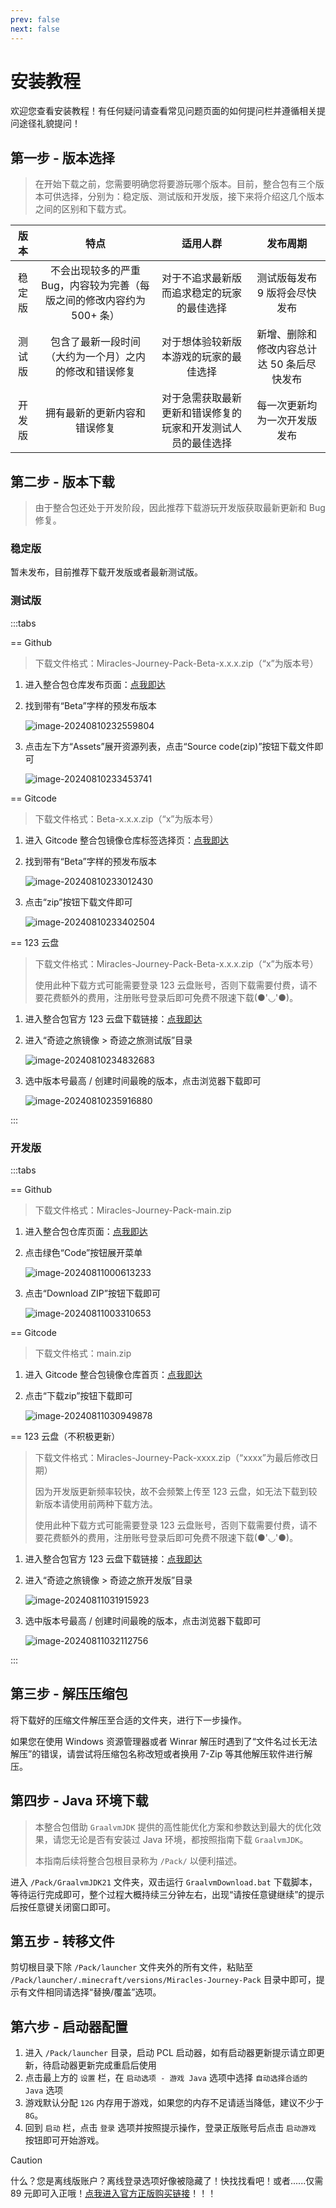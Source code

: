 ```yaml
---
prev: false
next: false
---
```


# 安装教程

欢迎您查看安装教程！有任何疑问请查看常见问题页面的如何提问栏并遵循相关提问途径礼貌提问！

## 第一步 - 版本选择

> 在开始下载之前，您需要明确您将要游玩哪个版本。目前，整合包有三个版本可供选择，分别为：稳定版、测试版和开发版，接下来将介绍这几个版本之间的区别和下载方式。
>

|  版本  |                             特点                             |                           适用人群                           |                  发布周期                  |
| :----: | :----------------------------------------------------------: | :----------------------------------------------------------: | :----------------------------------------: |
| 稳定版 | 不会出现较多的严重 Bug，内容较为完善（每版之间的修改内容约为 500+ 条） |          对于不追求最新版而追求稳定的玩家的最佳选择          |       测试版每发布 9 版将会尽快发布        |
| 测试版 |    包含了最新一段时间（大约为一个月）之内的修改和错误修复    |            对于想体验较新版本游戏的玩家的最佳选择            | 新增、删除和修改内容总计达 50 条后尽快发布 |
| 开发版 |                 拥有最新的更新内容和错误修复                 | 对于急需获取最新更新和错误修复的玩家和开发测试人员的最佳选择 |        每一次更新均为一次开发版发布        |

## 第二步 - 版本下载

> 由于整合包还处于开发阶段，因此推荐下载游玩开发版获取最新更新和 Bug 修复。

### 稳定版

暂未发布，目前推荐下载开发版或者最新测试版。

### 测试版

:::tabs

== Github

> 下载文件格式：Miracles-Journey-Pack-Beta-x.x.x.zip（“x”为版本号）

1. 进入整合包仓库发布页面：[点我即达](https://github.com/WaxingMoonStudio/Miracles-Journey-Pack/releases)

2. 找到带有“Beta”字样的预发布版本

    ![image-20240810232559804](https://cdn.sa.net/2024/08/10/7poH9KW3PaRnfdN.png)

3. 点击左下方“Assets”展开资源列表，点击“Source code(zip)”按钮下载文件即可

    ![image-20240810233453741](https://cdn.sa.net/2024/08/10/XfavdGNKOB8P1tr.png)

== Gitcode

> 下载文件格式：Beta-x.x.x.zip（“x”为版本号）
>

1. 进入 Gitcode 整合包镜像仓库标签选择页：[点我即达](https://gitcode.com/WaxingMoonStudio/Miracles-Journey-Pack/tags)

2. 找到带有“Beta”字样的预发布版本

    ![image-20240810233012430](https://cdn.sa.net/2024/08/10/Tx8EcavIsiFXVHp.png)

3. 点击“zip”按钮下载文件即可

    ![image-20240810233402504](https://cdn.sa.net/2024/08/10/Guae7mIAP46L9U8.png)

== 123 云盘

> 下载文件格式：Miracles-Journey-Pack-Beta-x.x.x.zip（“x”为版本号）
>
> 使用此种下载方式可能需要登录 123 云盘账号，否则下载需要付费，请不要花费额外的费用，注册账号登录后即可免费不限速下载(●'◡'●)。

1. 进入整合包官方 123 云盘下载链接：[点我即达](https://www.123pan.com/s/d9xrVv-wLBH.html)

2. 进入“奇迹之旅镜像 > 奇迹之旅测试版”目录

    ![image-20240810234832683](https://cdn.sa.net/2024/08/10/qKBjGwd9bUHVfs4.png)

3. 选中版本号最高 / 创建时间最晚的版本，点击浏览器下载即可

    ![image-20240810235916880](https://cdn.sa.net/2024/08/10/pn2GXSgw8ju4IHT.png)

:::

### 开发版

:::tabs

== Github

> 下载文件格式：Miracles-Journey-Pack-main.zip

1. 进入整合包仓库页面：[点我即达](https://cdn.sa.net/2024/08/10/pn2GXSgw8ju4IHT.png)

2. 点击绿色“Code”按钮展开菜单

    ![image-20240811000613233](https://cdn.sa.net/2024/08/10/xjo8tusBGyrDieN.png)

3. 点击“Download ZIP”按钮下载即可

    ![image-20240811003310653](https://cdn.sa.net/2024/08/10/AtZwOlWn7pLDgTu.png)

== Gitcode

> 下载文件格式：main.zip
>

1. 进入 Gitcode 整合包镜像仓库首页：[点我即达](https://gitcode.com/WaxingMoonStudio/Miracles-Journey-Pack/overview)

2. 点击“下载zip”按钮下载即可

    ![image-20240811030949878](https://cdn.sa.net/2024/08/11/7b8IqHZzJpEPAw9.png)

== 123 云盘（不积极更新）

> 下载文件格式：Miracles-Journey-Pack-xxxx.zip（“xxxx”为最后修改日期）
>
> 因为开发版更新频率较快，故不会频繁上传至 123 云盘，如无法下载到较新版本请使用前两种下载方法。
>
> 使用此种下载方式可能需要登录 123 云盘账号，否则下载需要付费，请不要花费额外的费用，注册账号登录后即可免费不限速下载(●'◡'●)。

1. 进入整合包官方 123 云盘下载链接：[点我即达](https://www.123pan.com/s/d9xrVv-wLBH.html)

2. 进入“奇迹之旅镜像 > 奇迹之旅开发版”目录

    ![image-20240811031915923](https://cdn.sa.net/2024/08/11/dXWO4z5tI6pPvAL.png)

3. 选中版本号最高 / 创建时间最晚的版本，点击浏览器下载即可

    ![image-20240811032112756](https://cdn.sa.net/2024/08/11/jBAJtlwfeHzVNTI.png)

:::


## 第三步 - 解压压缩包

将下载好的压缩文件解压至合适的文件夹，进行下一步操作。

如果您在使用 Windows 资源管理器或者 Winrar 解压时遇到了“文件名过长无法解压”的错误，请尝试将压缩包名称改短或者换用 7-Zip 等其他解压软件进行解压。

## 第四步 - Java 环境下载

> 本整合包借助 `GraalvmJDK` 提供的高性能优化方案和参数达到最大的优化效果，请您无论是否有安装过 Java 环境，都按照指南下载 `GraalvmJDK`。
>
> 本指南后续将整合包根目录称为 `/Pack/` 以便利描述。

进入 `/Pack/GraalvmJDK21` 文件夹，双击运行 `GraalvmDownload.bat` 下载脚本，等待运行完成即可，整个过程大概持续三分钟左右，出现“请按任意键继续”的提示后按任意键关闭窗口即可。

## 第五步 - 转移文件

剪切根目录下除 `/Pack/launcher` 文件夹外的所有文件，粘贴至 `/Pack/launcher/.minecraft/versions/Miracles-Journey-Pack` 目录中即可，提示有文件相同请选择“替换/覆盖”选项。

## 第六步 - 启动器配置

1. 进入 `/Pack/launcher` 目录，启动 PCL 启动器，如有启动器更新提示请立即更新，待启动器更新完成重启后使用
2. 点击最上方的 `设置` 栏，在 `启动选项 - 游戏 Java` 选项中选择 `自动选择合适的 Java` 选项
3. 游戏默认分配 `12G` 内存用于游戏，如果您的内存不足请适当降低，建议不少于 `8G`。
4. 回到 `启动` 栏，点击 `登录` 选项并按照提示操作，登录正版账号后点击 `启动游戏` 按钮即可开始游戏。

> [!CAUTION]
>
> 什么？您是离线版账户？离线登录选项好像被隐藏了！快找找看吧！或者......仅需 89 元即可入正哦！[点我进入官方正版购买链接](https://www.xbox.com/zh-CN/games/store/minecraft-java-bedrock-edition-for-pc/9nxp44l49shj?ocid=storeforweb)！！！
